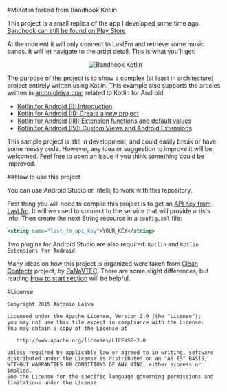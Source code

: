 #MiKotlin forked from Bandhook Kotlin

This project is a small replica of the app I developed some time ago. [Bandhook can still be found on Play Store](https://play.google.com/store/apps/details?id=com.limecreativelabs.bandhook)

At the moment it will only connect to LastFm and retrieve some music bands. It will let navigate to the artist detail. This is what you´ll get:

<p align="center">
  <img src="art/bandhook.gif" alt="Bandhook Kotlin" />
</p>

The purpose of the project is to show a complex (at least in architecture) project entirely written using Kotlin. This example also supports the articles
written in [antonioleiva.com](http://antonioleiva.com) related to Kotlin for Android:

* [Kotlin for Android (I): Introduction](http://antonioleiva.com/kotlin-for-android-introduction/)
* [Kotlin for Android (II): Create a new project](http://antonioleiva.com/kotlin-android-create-project/)
* [Kotlin for Android (III): Extension functions and default values](http://antonioleiva.com/kotlin-android-extension-functions/)
* [Kotlin for Android (IV): Custom Views and Android Extensions](http://antonioleiva.com/kotlin-android-custom-views/)


This sample project is still in development, and could easily break or have some messy code. However, any idea or suggestion to improve it will be welcomed. Feel free to [open an issue](https://github.com/antoniolg/Bandhook-Kotlin/issues/new) if you think something could be improved.

##How to use this project

You can use Android Studio or Intellij to work with this repository.

First thing you will need to compile this project is to get an [API Key from Last.fm](http://www.lastfm.es/api). It will we used to connect to the service that will provide artists info. Then create the next String resource in a `config.xml` file:

```xml
<string name="last_fm_api_key">YOUR_KEY</string>
```

Two plugins for Android Studio are also required: `Kotlin` and `Kotlin Extensions for Android`

Many ideas on how this project is organized were taken from [Clean Contacts](https://github.com/PaNaVTEC/Clean-Contacts/blob/master/Readme.md) project, by [PaNaVTEC](https://github.com/PaNaVTEC). There are some slight differences, but reading [How to start section](https://github.com/PaNaVTEC/Clean-Contacts/blob/master/Readme.md#how-to-start-with-this-repository) will be helpful.

#License

    Copyright 2015 Antonio Leiva

    Licensed under the Apache License, Version 2.0 (the "License");
    you may not use this file except in compliance with the License.
    You may obtain a copy of the License at

       http://www.apache.org/licenses/LICENSE-2.0

    Unless required by applicable law or agreed to in writing, software
    distributed under the License is distributed on an "AS IS" BASIS,
    WITHOUT WARRANTIES OR CONDITIONS OF ANY KIND, either express or implied.
    See the License for the specific language governing permissions and
    limitations under the License.
